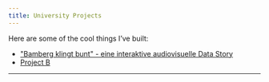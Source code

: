 ```yaml
---
title: University Projects 
---
```


Here are some of the cool things I’ve built:

- ["Bamberg klingt bunt" - eine interaktive audiovisuelle Data Story ](./newCluster)
- [Project B](./TL03)

---
